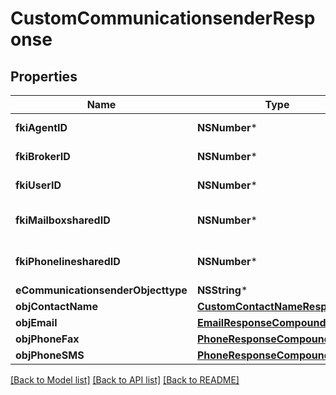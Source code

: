 # CustomCommunicationsenderResponse

## Properties
Name | Type | Description | Notes
------------ | ------------- | ------------- | -------------
**fkiAgentID** | **NSNumber*** | The unique ID of the Agent. | [optional] 
**fkiBrokerID** | **NSNumber*** | The unique ID of the Broker. | [optional] 
**fkiUserID** | **NSNumber*** | The unique ID of the User | [optional] 
**fkiMailboxsharedID** | **NSNumber*** | The unique ID of the Mailboxshared | [optional] 
**fkiPhonelinesharedID** | **NSNumber*** | The unique ID of the Phonelineshared | [optional] 
**eCommunicationsenderObjecttype** | **NSString*** |  | 
**objContactName** | [**CustomContactNameResponse***](CustomContactNameResponse.md) |  | 
**objEmail** | [**EmailResponseCompound***](EmailResponseCompound.md) |  | [optional] 
**objPhoneFax** | [**PhoneResponseCompound***](PhoneResponseCompound.md) |  | [optional] 
**objPhoneSMS** | [**PhoneResponseCompound***](PhoneResponseCompound.md) |  | [optional] 

[[Back to Model list]](../README.md#documentation-for-models) [[Back to API list]](../README.md#documentation-for-api-endpoints) [[Back to README]](../README.md)


